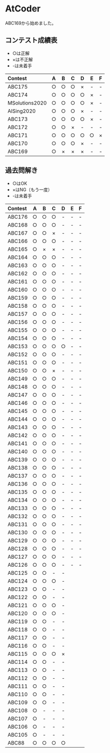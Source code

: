# AtCoder

ABC169から始めました。

## コンテスト成績表
* ○は正解
* ×は不正解
* -は未着手

| Contest | A | B | C | D | E | F |
| :--- | :---: | :---: | :---: | :---: | :---: | :---: |
| ABC175 | ○ | ○ | ○ | × | - | - |
| ABC174 | ○ | ○ | ○ | ○ | × | - |
| MSolutions2020 | ○ | ○ | ○ | ○ | × | - |
| AISing2020 | ○ | ○ | ○ | × | - | - |
| ABC173 | ○ | ○ | ○ | ○ | × | - |
| ABC172 | ○ | ○ | × | - | - | - |
| ABC171 | ○ | ○ | ○ | ○ | ○ | × |
| ABC170 | ○ | ○ | ○ | × | - | - |
| ABC169 | ○ | × | × | × | - | - |

## 過去問解き
* ○はOK
* ×はNG（もう一度）
* -は未着手

| Contest | A | B | C | D | E | F |
| :--- | :---: | :---: | :---: | :---: | :---: | :---: |
| ABC176 | ○ | ○ | ○ | - | - | - |
| ABC168 | ○ | ○ | ○ | - | - | - |
| ABC167 | ○ | ○ | × | - | - | - |
| ABC166 | ○ | ○ | ○ | - | - | - |
| ABC165 | ○ | × | × | - | - | - |
| ABC164 | ○ | ○ | ○ | - | - | - |
| ABC163 | ○ | ○ | ○ | - | - | - |
| ABC162 | ○ | ○ | ○ | - | - | - |
| ABC161 | ○ | ○ | ○ | - | - | - |
| ABC160 | ○ | ○ | ○ | - | - | - |
| ABC159 | ○ | ○ | ○ | - | - | - |
| ABC158 | ○ | ○ | ○ | - | - | - |
| ABC157 | ○ | ○ | ○ | - | - | - |
| ABC156 | ○ | ○ | ○ | - | - | - |
| ABC155 | ○ | ○ | ○ | - | - | - |
| ABC154 | ○ | ○ | ○ | - | - | - |
| ABC153 | ○ | ○ | ○ | ○ | - | - |
| ABC152 | ○ | ○ | ○ | - | - | - |
| ABC151 | ○ | ○ | ○ | - | - | - |
| ABC150 | ○ | ○ | × | - | - | - |
| ABC149 | ○ | ○ | ○ | - | - | - |
| ABC148 | ○ | ○ | ○ | - | - | - |
| ABC147 | ○ | ○ | ○ | - | - | - |
| ABC146 | ○ | ○ | ○ | - | - | - |
| ABC145 | ○ | ○ | ○ | - | - | - |
| ABC144 | ○ | ○ | ○ | - | - | - |
| ABC143 | ○ | ○ | ○ | - | - | - |
| ABC142 | ○ | ○ | ○ | - | - | - |
| ABC141 | ○ | ○ | ○ | - | - | - |
| ABC140 | ○ | ○ | ○ | - | - | - |
| ABC139 | ○ | ○ | ○ | - | - | - |
| ABC138 | ○ | ○ | ○ | - | - | - |
| ABC137 | ○ | ○ | ○ | - | - | - |
| ABC136 | ○ | ○ | ○ | - | - | - |
| ABC135 | ○ | ○ | ○ | - | - | - |
| ABC134 | ○ | ○ | ○ | - | - | - |
| ABC133 | ○ | ○ | ○ | - | - | - |
| ABC132 | ○ | ○ | ○ | - | - | - |
| ABC131 | ○ | ○ | ○ | - | - | - |
| ABC130 | ○ | ○ | ○ | - | - | - |
| ABC129 | ○ | ○ | ○ | - | - | - |
| ABC128 | ○ | ○ | ○ | - | - | - |
| ABC127 | ○ | ○ | ○ | - | - | - |
| ABC126 | ○ | ○ | ○ | - | - | - |
| ABC125 | ○ | ○ | - | - |
| ABC124 | ○ | ○ | ○ | - |
| ABC123 | ○ | ○ | - | - |
| ABC122 | ○ | ○ | - | - |
| ABC121 | ○ | ○ | ○ | - |
| ABC120 | ○ | ○ | ○ | - |
| ABC119 | ○ | ○ | - | - |
| ABC118 | ○ | ○ | - | - |
| ABC117 | ○ | ○ | - | - |
| ABC116 | ○ | ○ | - | - |
| ABC115 | ○ | ○ | ○ | × |
| ABC114 | ○ | ○ | - | - |
| ABC113 | ○ | ○ | - | - |
| ABC112 | ○ | ○ | - | - |
| ABC111 | ○ | ○ | - | - |
| ABC110 | ○ | ○ | - | - |
| ABC109 | ○ | ○ | - | - |
| ABC108 | ○ | - | - | - |
| ABC107 | ○ | - | - | - |
| ABC106 | ○ | - | - | - |
| ABC105 | ○ | - | - | - |
| ABC88 | ○ | ○ | ○ | ○ |
